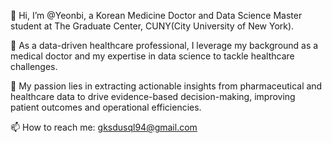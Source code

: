 👋 Hi, I’m @Yeonbi, a Korean Medicine Doctor and Data Science Master student at The Graduate Center, CUNY(City University of New York).

👀 As a data-driven healthcare professional, I leverage my background as a medical doctor and my expertise in data science to tackle healthcare challenges. 

🌱 My passion lies in extracting actionable insights from pharmaceutical and healthcare data to drive evidence-based decision-making, improving patient outcomes and operational efficiencies.

📫 How to reach me: gksdusql94@gmail.com


<!---
gksdusql94/gksdusql94 is a ✨ special ✨ repository because its `README.md` (this file) appears on your GitHub profile.
You can click the Preview link to take a look at your changes.
--->
